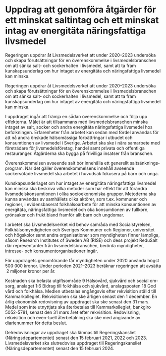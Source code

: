 # Uppdrag att genomföra åtgärder för ett minskat saltintag och ett minskat intag av energitäta näringsfattiga livsmedel

Regeringen uppdrar åt Livsmedelsverket att under 2020–2023 undersöka och skapa förutsättningar för en överenskommelse i livsmedelsbranschen om att sänka salt- och sockerhalten i livsmedel, samt att ta fram kunskapsunderlag om hur intaget av energitäta och näringsfattiga livsmedel kan minska.

Regeringen uppdrar åt Livsmedelsverket att under 2020–2023 undersöka och skapa förutsättningar för en överenskommelse i livsmedelsbranschen om att sänka salt- och sockerhalten i livsmedel, samt att ta fram kunskapsunderlag om hur intaget av energitäta och näringsfattiga livsmedel kan minska.

I uppdraget ingår att främja en sådan överenskommelse och följa upp effekterna. Målet är att tillsammans med livsmedelsbranschen minska intaget av salt, socker och andra energitäta näringsfattiga livsmedel hos befolkningen. Erfarenheter från arbetet kan sedan med fördel användas för att nå andra önskade hälsomässiga förbättringar i utbudet och konsumtionen av livsmedel i Sverige. Arbetet ska ske i nära samarbete med företrädare för livsmedelsföretag, handel samt privata och offentliga restauranger. Åtgärderna ska bygga på frivilliga insatser från branschen.

Överenskommelsen avseende salt bör innehålla ett generellt saltsänknings-program. När det gäller överenskommelsens innehåll avseende sockersötade livsmedel ska arbetet i huvudsak fokusera på barn och unga.

Kunskapsunderlaget om hur intaget av energitäta näringsfattiga livsmedel kan minska ska beskriva vilka metoder som har effekt för att förändra livsmedelskonsumtionen i olika socioekonomiska grupper. Metoderna ska kunna användas av samhällets olika aktörer, som t.ex. kommuner och regioner, i evidensbaserat folkhälsoarbete för att minska konsumtionen av energitäta, näringsfattiga livsmedel och öka konsumtionen av fullkorn, grönsaker och frukt bland framför allt barn och ungdomar.

I arbetet ska Livsmedelsverket vid behov samråda med Socialstyrelsen, Folkhälsomyndigheten och Sveriges Kommuner och Regioner, universitet och högskolor samt andra organisationer som myndigheten finner lämpliga, såsom Research Institutes of Sweden AB (RISE) och dess projekt ReduSalt där representanter från livsmedelsbranschen, berörda myndigheter, intresse- och konsumentorganisationer ingår.

För uppdragets genomförande får myndigheten under 2020 använda högst 500 000 kronor. Under perioden 2021–2023 beräknar regeringen att avsätta  2 miljoner kronor per år.

Kostnaden ska belasta utgiftsområde 9 Hälsovård, sjukvård och social om-sorg, anslaget 1:6 Bidrag till folkhälsa och sjukvård, anslagsposten 18 God vård och folkhälsa. Medlen utbetalas engångsvis efter rekvisition ställd till Kammarkollegiet. Rekvisitionen ska ske årligen senast den 1 december. En årlig ekonomisk redovisning av uppdraget ska ske senast den 31 mars. Medel som inte utnyttjats ska återbetalas till Kammarkollegiet, bankgiro 5052-5781, senast den 31 mars året efter rekvisition. Redovisning, rekvisition och even-tuell återbetalning ska ske med angivande av diarienummer för detta beslut.

Delredovisningar av uppdraget ska lämnas till Regeringskansliet (Näringsdepartementet) senast den 15 februari 2021, 2022 och 2023. Livsmedelsverket ska slutredovisa uppdraget till Regeringskansliet (Näringsdepartementet) senast den 15 februari 2024.

